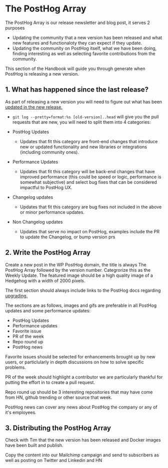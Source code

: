 # The PostHog Array 

The PostHog Array is our release newsletter and blog post, it serves 2 purposes
- Updating the community that a new version has been released and what new features and functionaloty they can expect if they update.
- Updating the community on PostHog itself, what we have been doing, finding interesting as well as selecting favorite contributions from the community.

This section of the Handbook will guide you through generate when PostHog is releasing a new version.

## 1. What has happened since the last release?

As part of releasing a new version you will need to figure out what has been [updated in the new release.](https://handbook.posthog.com/#/dev/development-process/release-new-version)

- `git log --pretty=format:%s [old-version]..head` will give you the pull requests that are new, you will need to split them into 4 categories:

- PostHog Updates
	- Updates that fit this category are front-end changes that introduce new or updated functionality and new libraries or integrations (including community ones).
- Performance Updates
	- Updates that fit this category will be back-end changes that have improved performance (this could be speed or logic, performance is somewhat subjective) and select bug fixes that can be considered impactful to PostHog UX.
- Changelog updates
	- Updates that fit this category are bug fixes not included in the above or minor performance updates.
- Non Changelog updates
	- Updates that serve no impact on PostHog, examples include the PR to update the Changelog, or bump version prs

## 2. Write the PostHog Array

Create a new post in the WP PostHog domain, the title is always The PostHog Array followed by the version number. Categrorize this as the Weekly Update. The featured image should be a high quality image of a Hedgehog with a width of 2000 pixels.

The first section should always include links to the PostHog docs regarding [upgrading.](https://docs.posthog.com/#/upgrading-posthog)

The sections are as follows, images and gifs are preferable in all PostHog updates and some performance updates:
- PostHog Updates
- Performance updates
- Favorite issue
- PR of the week
- Repo round up
- PostHog news

Favorite issues should be selected for enhancements brought up by new users, or particlularly in depth discussions on how to solve specific problems.

PR of the week should highlight a contributor we are particularly thankful for putting the effort in to create a pull request.

Repo round up should be 3 interesting repositories that may have come from HN, github trending or other source that week.

PostHog news can cover any news about PostHog the company or any of it's employees.

## 3. Distributing the PostHog Array

Check with Tim that the new version has been released and Docker images have been built and publish.

Copy the content into our Mailchimp campaign and send to subscribers as well as posting on Twitter and Linkedin and HN

